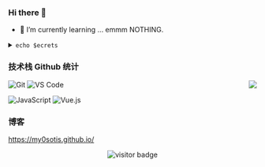 ### Hi there 👋

- 🌱 I’m currently learning ... emmm NOTHING.

<details>
  <summary>
    <code>echo $ecrets</code>
  </summary>

  <br />

  ```
  I’m a student from Wuhan University.
  ```
</details>

### 技术栈 Github 统计
<img align="right" src="https://github-readme-stats.vercel.app/api?username=my0sotis&show_icons=true">

![Git](https://img.shields.io/badge/-Git-%23F05032?style=for-the-badge&logo=git&logoColor=%23ffffff)
![VS Code](https://img.shields.io/badge/-VSCode-%23007ACC?style=for-the-badge&logo=visual-studio-code)


![JavaScript](https://img.shields.io/badge/-JavaScript-%23F7DF1C?style=for-the-badge&logo=javascript&logoColor=000000&labelColor=%23F7DF1C&color=%23FFCE5A)
![Vue.js](https://img.shields.io/badge/-Vue.js-%232c3e50?style=for-the-badge&logo=Vue.js)


### 博客

https://my0sotis.github.io/

<!-- 访客 -->
<p align="center">
  <img src="https://visitor-badge.glitch.me/badge?page_id=my0sotis.my0sotis" alt="visitor badge"/>
</p>

